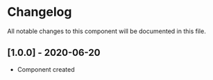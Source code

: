 # Changelog
All notable changes to this component will be documented in this file.

## [1.0.0] - 2020-06-20
- Component created
